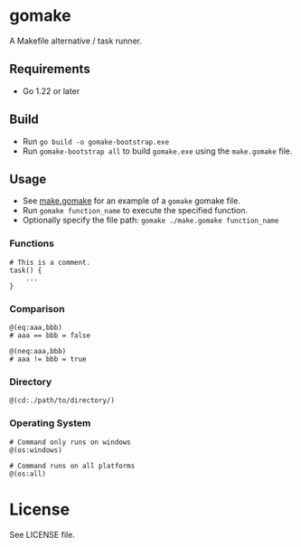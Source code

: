 # gomake
A Makefile alternative / task runner.

## Requirements
- Go 1.22 or later

## Build
- Run `go build -o gomake-bootstrap.exe`
- Run `gomake-bootstrap all` to build `gomake.exe` using the `make.gomake` file.

## Usage
- See [make.gomake](./make.gomake) for an example of a `gomake` gomake file.
- Run `gomake function_name` to execute the specified function.
- Optionally specify the file path: `gomake ./make.gomake function_name`

### Functions

```
# This is a comment.
task() {
    ...
}

```

### Comparison
```
@(eq:aaa,bbb)
# aaa == bbb = false

@(neq:aaa,bbb)
# aaa != bbb = true
```

### Directory
```
@(cd:./path/to/directory/)
```

### Operating System
```
# Command only runs on windows
@(os:windows)

# Command runs on all platforms
@(os:all)
```

# License
See LICENSE file.